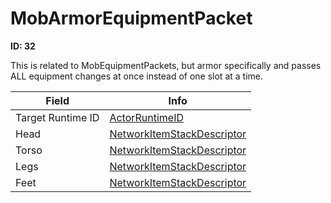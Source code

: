 # MobArmorEquipmentPacket

__ID: 32__

This is related to MobEquipmentPackets, but armor specifically and passes ALL equipment changes at once instead of one slot at a time.

<table><thead><tr><th>Field</th><th>Info</th></tr></thead><tbody>
<tr><td>Target Runtime ID</td><td><a href="../types/ActorRuntimeID.md">ActorRuntimeID</a></td></tr>
<tr><td>Head</td><td><a href="../types/NetworkItemStackDescriptor.md">NetworkItemStackDescriptor</a></td></tr>
<tr><td>Torso</td><td><a href="../types/NetworkItemStackDescriptor.md">NetworkItemStackDescriptor</a></td></tr>
<tr><td>Legs</td><td><a href="../types/NetworkItemStackDescriptor.md">NetworkItemStackDescriptor</a></td></tr>
<tr><td>Feet</td><td><a href="../types/NetworkItemStackDescriptor.md">NetworkItemStackDescriptor</a></td></tr>
</tbody></table>